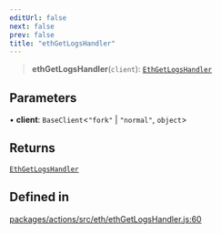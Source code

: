 ```yaml
---
editUrl: false
next: false
prev: false
title: "ethGetLogsHandler"
---
```


> **ethGetLogsHandler**(`client`): [`EthGetLogsHandler`](/reference/tevm/actions/type-aliases/ethgetlogshandler/)

## Parameters

• **client**: `BaseClient`\<`"fork"` \| `"normal"`, `object`\>

## Returns

[`EthGetLogsHandler`](/reference/tevm/actions/type-aliases/ethgetlogshandler/)

## Defined in

[packages/actions/src/eth/ethGetLogsHandler.js:60](https://github.com/evmts/tevm-monorepo/blob/main/packages/actions/src/eth/ethGetLogsHandler.js#L60)
